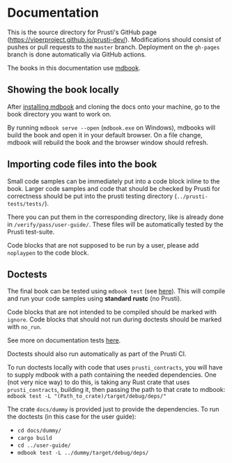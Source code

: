 # Documentation

This is the source directory for Prusti's GitHub page (<https://viperproject.github.io/prusti-dev/>). Modifications should consist of pushes or pull requests to the `master` branch. Deployment on the `gh-pages` branch is done automatically via GitHub actions.

The books in this documentation use [mdbook](https://rust-lang.github.io/mdBook/index.html).

## Showing the book locally

After [installing mdbook](https://rust-lang.github.io/mdBook/guide/installation.html) and cloning the docs onto your machine, go to the book directory you want to work on.

By running `mdbook serve --open` (`mdbook.exe` on Windows), mdbooks will build the book and open it in your default browser.
On a file change, mdbook will rebuild the book and the browser window should refresh.


## Importing code files into the book

Small code samples can be immediately put into a code block inline to the book.
Larger code samples and code that should be checked by Prusti for correctness should be put into the prusti testing directory (`../prusti-tests/tests/`).

There you can put them in the corresponding directory, like is already done in `/verify/pass/user-guide/`.
These files will be automatically tested by the Prusti test-suite.

Code blocks that are not supposed to be run by a user, please add `noplaypen` to the code block.


## Doctests

The final book can be tested using `mdbook test` (see [here](https://rust-lang.github.io/mdBook/cli/test.html)).
This will compile and run your code samples using **standard rustc** (no Prusti).

Code blocks that are not intended to be compiled should be marked with `ignore`.
Code blocks that should not run during doctests should be marked with `no_run`.

See more on documentation tests [here](https://doc.rust-lang.org/rustdoc/write-documentation/documentation-tests.html).

Doctests should also run automatically as part of the Prusti CI.

To run doctests locally with code that uses `prusti_contracts`, you will have to supply mdbook with a path containing the needed dependencies.
One (not very nice way) to do this, is taking any Rust crate that uses `prusti_contracts`, building it, then passing the path to that crate to mdbook: `mdbook test -L "(Path_to_crate)/target/debug/deps/"`

The crate `docs/dummy` is provided just to provide the dependencies.
To run the doctests (in this case for the user guide):
- `cd docs/dummy/`
- `cargo build`
- `cd ../user-guide/`
- `mdbook test -L ../dummy/target/debug/deps/`

